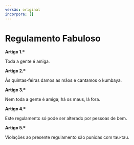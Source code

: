 ```yaml
---
versão: original
incorpora: []
---
```


# Regulamento Fabuloso

**Artigo 1.º**

Toda a gente é amiga.

**Artigo 2.º**

Às quintas-feiras damos as mãos e cantamos o kumbaya.

**Artigo 3.º**

Nem toda a gente é amiga; há os maus, lá fora.

**Artigo 4.º**

Este regulamento só pode ser alterado por pessoas de bem.

**Artigo 5.º**

Violações ao presente regulamento são punidas com tau-tau.
